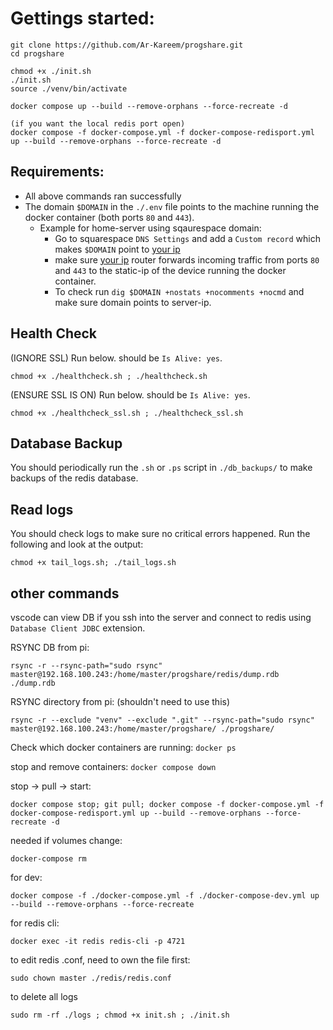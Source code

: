 
# Gettings started:

    git clone https://github.com/Ar-Kareem/progshare.git
    cd progshare

    chmod +x ./init.sh
    ./init.sh
    source ./venv/bin/activate

    docker compose up --build --remove-orphans --force-recreate -d

    (if you want the local redis port open)
    docker compose -f docker-compose.yml -f docker-compose-redisport.yml up --build --remove-orphans --force-recreate -d

## Requirements:

- All above commands ran successfully
- The domain `$DOMAIN` in the `./.env` file points to the machine running the docker container (both ports `80` and `443`).
    - Example for home-server using sqaurespace domain: 
        - Go to squarespace `DNS Settings` and add a `Custom record` which makes `$DOMAIN` point to [your ip](https://api.ipify.org/?format=text)
        - make sure [your ip](https://api.ipify.org/?format=text) router forwards incoming traffic from ports `80` and `443` to the static-ip of the device running the docker container.
        - To check run `dig $DOMAIN +nostats +nocomments +nocmd` and make sure domain points to server-ip.

## Health Check

(IGNORE SSL) Run below. should be `Is Alive: yes`.

    chmod +x ./healthcheck.sh ; ./healthcheck.sh

(ENSURE SSL IS ON) Run below. should be `Is Alive: yes`.

    chmod +x ./healthcheck_ssl.sh ; ./healthcheck_ssl.sh


## Database Backup

You should periodically run the `.sh` or `.ps` script in  `./db_backups/` to make backups of the redis database.

## Read logs

You should check logs to make sure no critical errors happened. Run the following and look at the output:

    chmod +x tail_logs.sh; ./tail_logs.sh

## other commands

vscode can view DB if you ssh into the server and connect to redis using `Database Client JDBC` extension.




RSYNC DB from pi:

    rsync -r --rsync-path="sudo rsync" master@192.168.100.243:/home/master/progshare/redis/dump.rdb ./dump.rdb

RSYNC directory from pi: (shouldn't need to use this)

    rsync -r --exclude "venv" --exclude ".git" --rsync-path="sudo rsync" master@192.168.100.243:/home/master/progshare/ ./progshare/

Check which docker containers are running: `docker ps`

stop and remove containers: `docker compose down`

stop -> pull -> start:

    docker compose stop; git pull; docker compose -f docker-compose.yml -f docker-compose-redisport.yml up --build --remove-orphans --force-recreate -d

needed if volumes change:
        
    docker-compose rm

for dev:
    
    docker compose -f ./docker-compose.yml -f ./docker-compose-dev.yml up --build --remove-orphans --force-recreate

for redis cli:

    docker exec -it redis redis-cli -p 4721

to edit redis .conf, need to own the file first:

    sudo chown master ./redis/redis.conf

to delete all logs

    sudo rm -rf ./logs ; chmod +x init.sh ; ./init.sh
